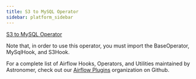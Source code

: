 ```yaml
---
title: S3 to MySQL Operator
sidebar: platform_sidebar
---
```


[S3 to MySQL Operator](https://github.com/airflow-plugins/mysql_plugin/blob/master/operators/s3_to_mysql_operator.py)

Note that, in order to use this operator, you must import the BaseOperator, MySqlHook, and S3Hook.

For a complete list of Airflow Hooks, Operators, and Utilities maintained by Astronomer, check out our [Airflow Plugins](https://github.com/airflow-plugins?utf8=%E2%9C%93&q=&type=&language=) organization on Github.


